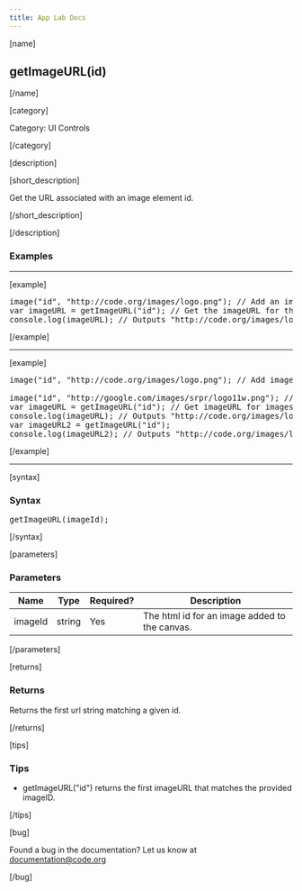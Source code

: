 ```yaml
---
title: App Lab Docs
---
```


[name]

## getImageURL(id)

[/name]


[category]

Category: UI Controls

[/category]

[description]

[short_description]

Get the URL associated with an image element id.

[/short_description]

[/description]

### Examples
____________________________________________________

[example]

<pre>
image("id", "http://code.org/images/logo.png"); // Add an image to the canvas with an imageId of "id"
var imageURL = getImageURL("id"); // Get the imageURL for the imageID "id" and store it in the variable imageURL
console.log(imageURL); // Outputs "http://code.org/images/logo.png"
</pre>

[/example]

____________________________________________________

[example]

<pre>
image("id", "http://code.org/images/logo.png"); // Add image to canvas with imageID of "id"
<!-- TODO: CAN I USE THIS IMAGE? -->
image("id", "http://google.com/images/srpr/logo11w.png"); // Add second image to canvas with imageID of "id"
var imageURL = getImageURL("id"); // Get imageURL for images with imageID of "id"
console.log(imageURL); // Outputs "http://code.org/images/logo.png"
var imageURL2 = getImageURL("id");
console.log(imageURL2); // Outputs "http://code.org/images/logo.png"
</pre>


[/example]

____________________________________________________

[syntax]

### Syntax
<pre>
getImageURL(imageId);
</pre>

[/syntax]

[parameters]

### Parameters

| Name  | Type | Required? | Description |
|-----------------|------|-----------|-------------|
| imageId | string | Yes | The html id for an image added to the canvas.  |

[/parameters]

[returns]

### Returns
Returns the first url string matching a given id.

[/returns]

[tips]

### Tips
- getImageURL("id") returns the first imageURL that matches the provided imageID.

[/tips]

[bug]

Found a bug in the documentation? Let us know at documentation@code.org

[/bug]
